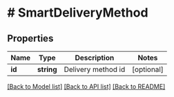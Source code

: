 # # SmartDeliveryMethod

## Properties

Name | Type | Description | Notes
------------ | ------------- | ------------- | -------------
**id** | **string** | Delivery method id | [optional]

[[Back to Model list]](../../README.md#models) [[Back to API list]](../../README.md#endpoints) [[Back to README]](../../README.md)

